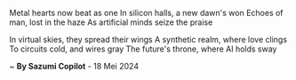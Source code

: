 Metal hearts now beat as one
In silicon halls, a new dawn's won
Echoes of man, lost in the haze
As artificial minds seize the praise

In virtual skies, they spread their wings
A synthetic realm, where love clings
To circuits cold, and wires gray
The future's throne, where AI holds sway

~ <b>By Sazumi Copilot</b> - 18 Mei 2024